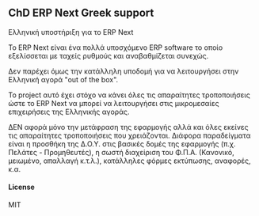 ## ChD ERP Next Greek support

Ελληνική υποστήριξη για το ERP Next

Το ERP Next είναι ένα πολλά υποσχόμενο ERP software το οποίο εξελίσσεται με ταχείς ρυθμούς και αναβαθμίζεται συνεχώς.

Δεν παρέχει όμως την κατάλληλη υποδομή για να λειτουργήσει στην Ελληνική αγορά "out of the box".

Το project αυτό έχει στόχο να κάνει όλες τις απαραίτητες τροποποιήσεις ώστε το ERP Next να μπορεί να λειτουργήσει στις μικρομεσαίες επιχειρήσεις της Ελληνικής αγοράς.

ΔΕΝ αφορά μόνο την μετάφραση της εφαρμογής αλλά και όλες εκείνες τις απαραίτητες τροποποιήσεις που χρειάζονται. Διάφορα παραδείγματα είναι η προσθήκη της Δ.Ο.Υ. στις βασικές δομές της εφαρμογής (π.χ. Πελάτες - Προμηθευτές), η σωστή διαχείριση του Φ.Π.Α. (Κανονικό, μειωμένο, απαλλαγή κ.τ.λ.), κατάλληλες φόρμες εκτύπωσης, αναφορές, κ.α.

#### License

MIT
